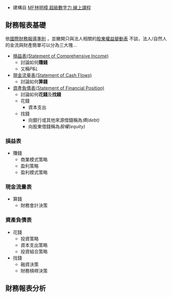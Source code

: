 
* 建構自 [MF林明樟 超級數字力 線上課程](https://sat.cool/classroom/28)

## 財務報表基礎

依[國際財務報導準則](https://zh.wikipedia.org/wiki/%E5%9B%BD%E9%99%85%E8%B4%A2%E5%8A%A1%E6%8A%A5%E5%91%8A%E5%87%86%E5%88%99) ，並撇開只與法人相關的[股東權益變動表](https://zh.wikipedia.org/wiki/%E6%89%80%E6%9C%89%E8%80%85%E6%9D%83%E7%9B%8A%E5%8F%98%E5%8A%A8%E8%A1%A8) 不談，法人/自然人的金流與財產簡單可以分為三大塊...
* [損益表(Statement of Comprehensive Income)](https://zh.wikipedia.org/wiki/%E5%88%A9%E6%BD%A4%E8%A1%A8)
    * 討論如何**賺錢**
    * 又稱*P&L*
* [現金流量表(Statement of Cash Flows)](https://zh.wikipedia.org/wiki/%E7%8F%BE%E9%87%91%E6%B5%81%E9%87%8F%E8%A1%A8)
    * 討論如何**算錢**
* [資產負債表(Statement of Financial Position)](https://zh.wikipedia.org/wiki/%E8%B3%87%E7%94%A2%E8%B2%A0%E5%82%B5%E8%A1%A8)
    * 討論如何**花錢**及**找錢**
    * 花錢
        * 資本支出
    * 找錢
        * 向銀行或其他來源借錢稱為*債(debt)*
        * 向股東借錢稱為*股權(equity)* 

### 損益表
* 賺錢
    * 商業模式策略
    * 盈利策略
    * 盈利模式策略

### 現金流量表
* 算錢
    * 財務會計決策

### 資產負債表
* 花錢
    * 投資策略
    * 資本支出策略
    * 投資組合策略
* 找錢
    * 融資決策
    * 財務槓桿決策

## 財務報表分析
